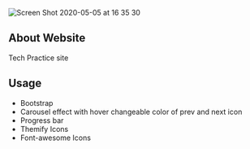 ![Screen Shot 2020-05-05 at 16 35 30](https://user-images.githubusercontent.com/63542683/81058962-3d009e00-8eef-11ea-9c42-b053d038c55b.jpg)


## About Website

Tech Practice site

Usage
-----
- Bootstrap
- Carousel effect with hover changeable color of prev and next icon
- Progress bar
- Themify Icons
- Font-awesome Icons